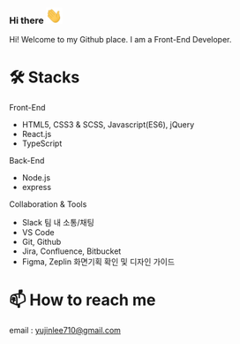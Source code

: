 ### Hi there <img src="https://raw.githubusercontent.com/reasonjeans/reasonjeans/main/wave.gif" width="30">
Hi! Welcome to my Github place. I am a Front-End Developer.

# 🛠 Stacks
Front-End
- HTML5, CSS3 & SCSS, Javascript(ES6), jQuery
- React.js
- TypeScript

Back-End
- Node.js
- express

Collaboration & Tools
- Slack 팀 내 소통/채팅
- VS Code
- Git, Github
- Jira, Confluence, Bitbucket
- Figma, Zeplin 화면기획 확인 및 디자인 가이드

# 📫 How to reach me
email : yujinlee710@gmail.com

<!--
**reasonjeans/reasonjeans** is a ✨ _special_ ✨ repository because its `README.md` (this file) appears on your GitHub profile.

Here are some ideas to get you started:

- 🔭 I’m currently working on ...
- 🌱 I’m currently learning ...
- 👯 I’m looking to collaborate on ...
- 🤔 I’m looking for help with ...
- 💬 Ask me about ...
- 📫 How to reach me: ...
- 😄 Pronouns: ...
- ⚡ Fun fact: ...
-->
